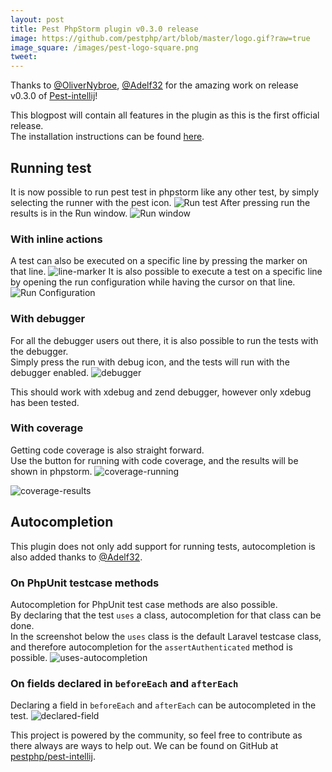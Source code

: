 ```yaml
---
layout: post
title: Pest PhpStorm plugin v0.3.0 release
image: https://github.com/pestphp/art/blob/master/logo.gif?raw=true
image_square: /images/pest-logo-square.png
tweet: 
---
```


Thanks to [@OliverNybroe](https://twitter.com/OliverNybroe), [@Adelf32](https://twitter.com/Adelf32) for the amazing work on release v0.3.0 of [Pest-intellij](https://pestphp.com/)!


This blogpost will contain all features in the plugin as this is the first official release.  
The installation instructions can be found [here](https://github.com/pestphp/pest-intellij#installation).


## Running test
It is now possible to run pest test in phpstorm like any other test, by simply selecting the runner with the pest icon.
![Run test](https://i.imgur.com/0TJibsE.png)
After pressing run the results is in the Run window.
![Run window](https://i.imgur.com/HRt9Xzq.png)

### With inline actions
A test can also be executed on a specific line by pressing the marker on that line.
![line-marker](https://i.imgur.com/z74xesd.png)
It is also possible to execute a test on a specific line by opening the run configuration while having the cursor on that line.
![Run Configuration](https://i.imgur.com/3z9ivww.png)

### With debugger
For all the debugger users out there, it is also possible to run the tests with the debugger.  
Simply press the run with debug icon, and the tests will run with the debugger enabled.
![debugger](https://i.imgur.com/3DabCAy.png)

This should work with xdebug and zend debugger, however only xdebug has been tested.

### With coverage
Getting code coverage is also straight forward.  
Use the button for running with code coverage, and the results will be shown in phpstorm.
![coverage-running](https://i.imgur.com/NvSLx3w.png)

![coverage-results](https://i.imgur.com/1qLN3hZ.png)

## Autocompletion
This plugin does not only add support for running tests, autocompletion is also added thanks to [@Adelf32](https://twitter.com/Adelf32).

### On PhpUnit testcase methods
Autocompletion for PhpUnit test case methods are also possible.  
By declaring that the test `uses` a class, autocompletion for that class can be done.  
In the screenshot below the `uses` class is the default Laravel testcase class, and therefore autocompletion for the `assertAuthenticated` method is possible.
![uses-autocompletion](https://i.imgur.com/abG18wx.png)

### On fields declared in `beforeEach` and `afterEach`
Declaring a field in `beforeEach` and `afterEach` can be autocompleted in the test.
![declared-field](https://i.imgur.com/vxM3Tjt.png)


This project is powered by the community, so feel free to contribute as there always are ways to help out.
We can be found on GitHub at [pestphp/pest-intellij](https://github.com/pestphp/pest-intellij).

